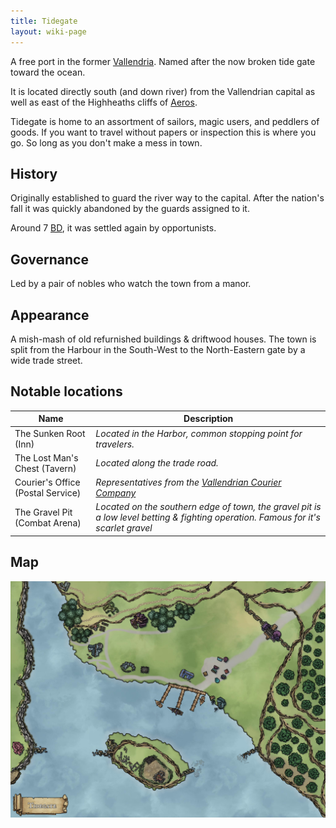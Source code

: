 ```yaml
---
title: Tidegate
layout: wiki-page
---
```


A free port in the former [Vallendria](/wiki/nations/Vallendrian-Empire). Named after the now broken tide gate toward the ocean.

It is located directly south (and down river) from the Vallendrian capital as well as east of the Highheaths cliffs of [Aeros](/wiki/nations/Aeros).

Tidegate is home to an assortment of sailors, magic users, and peddlers of goods. If you want to travel without papers or inspection this is where you go. So long as you don't make a mess in town.

## History

Originally established to guard the river way to the capital. After the nation's fall it was quickly abandoned by the guards assigned to it. 

Around 7 [BD](/wiki/event/The-Divine-Storm), it was settled again by opportunists.

## Governance

Led by a pair of nobles who watch the town from a manor.

## Appearance

A mish-mash of old refurnished buildings & driftwood houses. The town is split from the Harbour in the South-West to the North-Eastern gate by a wide trade street.

## Notable locations

| Name | Description |
| ---- | ----------- |
| The Sunken Root (Inn) | *Located in the Harbor, common stopping point for travelers.* |
| The Lost Man's Chest (Tavern) | *Located along the trade road.* |
| Courier's Office (Postal Service) | *Representatives from the [Vallendrian Courier Company](/wiki/organisations/Vallendrian-Courier-Company)* |
| The Gravel Pit (Combat Arena) | *Located on the southern edge of town, the gravel pit is a low level betting & fighting operation. Famous for it's scarlet gravel* |

## Map

![Map](/assets/images/TidegateMap.jpg)